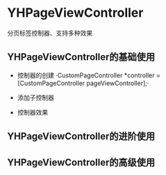 # YHPageViewController
分页标签控制器、支持多种效果
## YHPageViewController的基础使用
  * 控制器的创建
    ·CustomPageController *controller = [CustomPageController pageViewController];·
  * 添加子控制器
  
  * 控制器效果
## YHPageViewController的进阶使用
## YHPageViewController的高级使用
